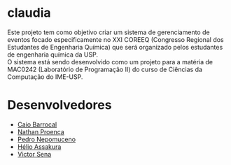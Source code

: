 # claudia
Este projeto tem como objetivo criar um sistema de gerenciamento de eventos focado especificamente no XXI COREEQ (Congresso Regional dos Estudantes de Engenharia Química) que será organizado pelos estudantes de engenharia química da USP.  
O sistema está sendo desenvolvido como um projeto para a matéria de MAC0242 (Laboratório de Programação II) do curso de Ciências da Computação do IME-USP.  

# Desenvolvedores
- [Caio Barrocal](http://github.com/caiobarrocal)
- [Nathan Proença](http://github.com/nathanpro)
- [Pedro Nepomuceno](http://github.com/pedroivo)
- [Hélio Assakura](http://github.com/hassakura)
- [Victor Sena](http://github.com/victorsenam)
